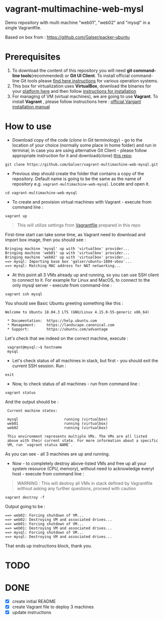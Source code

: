 # vagrant-multimachine-web-mysl
Demo repository with multi machine "web01", "web02" and "mysql" in a single Vagrantfile.

Based on box from : https://github.com/Galser/packer-ubuntu


# Prerequisites

1. To download the content of this repository you will need **git command-line tools**(recommended) or **Git UI Client**. To install official command-line Git tools please [find here instructions](https://git-scm.com/book/en/v2/Getting-Started-Installing-Git) for various operation systems. 
2. This box for virtualization uses **VirtualBox**, download the binaries for your [platform here](https://www.virtualbox.org/wiki/Downloads) and then follow [instructions for installation](https://www.virtualbox.org/manual/ch02.html)
3. For managing of VM (virtual machines), we are going to use **Vagrant**. To install **Vagrant** , please follow instructions here : [official Vargant installation manual](https://www.vagrantup.com/docs/installation/)


# How to use

- Download copy of the code (*clone* in Git terminology) - go to the location of your choice (normally some place in home folder) and run in terminal; in case you are using alternative Git Client - please follow appropriate instruction for it and download(*clone*) [this repo](https://github.com/Galser/vagrant-multimachine-web-mysql.git). 
```
git clone https://github.com/Galser/vagrant-multimachine-web-mysql.git
```

- Previous step should create the folder that contains a copy of the repository. Default name is going to be the same as the name of repository e.g. `vagrant-multimachine-web-mysql`. Locate and open it.
 ```
 cd vagrant-multimachine-web-mysql
 ```
- To create and provision virtual machines with Vagrant - execute from command line :
 ```
 vagrant up
 ```
 > This will utilize settings from [Vagrantfile](Vagrantfile) prepared in this repo
 
 First-time start can take some time, as Vagrant need to download and import box image, then you should see : 
 ```
 Bringing machine 'mysql' up with 'virtualbox' provider...
 Bringing machine 'web01' up with 'virtualbox' provider...
 Bringing machine 'web02' up with 'virtualbox' provider...
 ==> mysql: Importing base box 'galser/ubuntu-1804-vbox'...
 ==> mysql: Matching MAC address for NAT networking...
 ```
 
- At this point all 3 VMs already up and running, so you can use SSH client to connect to it. For example for Linux and MacOS, to connect to the only mysql server - execute from command-line : 
 ```
 vagrant ssh mysql
 ```

 You should see Basic Ubuntu greeting something like this : 
 ```
 Welcome to Ubuntu 18.04.3 LTS (GNU/Linux 4.15.0-55-generic x86_64) 

  * Documentation:  https://help.ubuntu.com
  * Management:     https://landscape.canonical.com
  * Support:        https://ubuntu.com/advantage
 ```
 Let's check that we indeed on the correct machine, execute : 
 ```
  vagrant@mysql:~$ hostname
  mysql 
 ```
- Let's check status of all machines in stack, but first - you should exit the current SSH session. Run : 
 ```
 exit
 ```
- Now, to check status of all machines - run from command line : 
 ```
 vagrant status
 ```
 And the output should be : 
 ```
  Current machine states:

  mysql                     running (virtualbox)
  web01                     running (virtualbox)
  web02                     running (virtualbox) 
   
  This environment represents multiple VMs. The VMs are all listed
  above with their current state. For more information about a specific
  VM, run `vagrant status NAME`.
 ```
 As you can see - all 3 machines are up and running.

- Now - to completely destroy above-listed VMs and free up all your system resource (CPU, memory), without need to acknowledge everyt host  - execute from command line :
> WARNING : This will destroy all VMs in stack defined by Vagrantfile without asking any further questions, proceed with caution
 ```
 vagrant destroy -f    
 ``` 

 Output going to be :
 ```
 ==> web02: Forcing shutdown of VM...
 ==> web02: Destroying VM and associated drives...
 ==> web01: Forcing shutdown of VM...
 ==> web01: Destroying VM and associated drives...
 ==> mysql: Forcing shutdown of VM...
 ==> mysql: Destroying VM and associated drives...
 ```
 
 That ends up instructions block, thank you. 


# TODO



# DONE
- [x] create initial README
- [x] create Vagrant file to deploy 3 machines
- [x] update instructions

